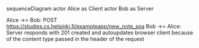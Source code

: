 sequenceDiagram
  actor Alice as Client
  actor Bob as Server

  Alice ->> Bob: POST https://studies.cs.helsinki.fi/exampleapp/new_note_spa
  Bob ->> Alice: Server responds with 201 created and autoupdates browser client because of the content type passed in the header of the request



